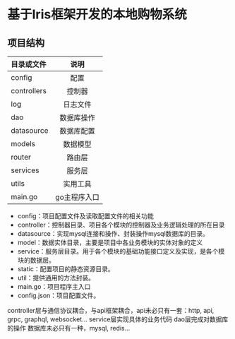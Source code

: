 # 基于Iris框架开发的本地购物系统
## 项目结构
| 目录或文件 | 说明   |  
|:---------|:-------:|
| config         |  配置|
| controllers    |  控制器|
| log            |  日志文件|
| dao            |  数据库操作|
| datasource     |  数据库配置|
| models         |  数据模型|
| router         |  路由层|
| services       |  服务层|g
| utils          |  实用工具|
| main.go  | go主程序入口|


* config：项目配置文件及读取配置文件的相关功能
* controller：控制器目录、项目各个模块的控制器及业务逻辑处理的所在目录
* datasource：实现mysql连接和操作、封装操作mysql数据库的目录。
* model：数据实体目录，主要是项目中各业务模块的实体对象的定义
* service：服务层目录。用于各个模块的基础功能接口定义及实现，是各个模块的数据层。
* static：配置项目的静态资源目录。
* util：提供通用的方法封装。
* main.go：项目程序主入口
* config.json：项目配置文件。

controller层与通信协议耦合，与api框架耦合，api未必只有一套：http, api, grpc, graphql, websocket...
service层实现具体的业务代码
dao层完成对数据库的操作 数据库未必只有一种，mysql, redis...